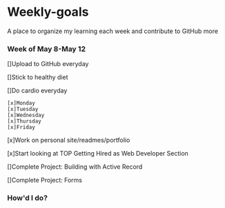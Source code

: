 # Weekly-goals
A place to organize my learning each week and contribute to GitHub more

### Week of May 8-May 12

[]Upload to GitHub everyday

[]Stick to healthy diet

[]Do cardio everyday

    [x]Monday
    [x]Tuesday
    [x]Wednesday
    [x]Thursday
    [x]Friday

[x]Work on personal site/readmes/portfolio

[x]Start looking at TOP Getting Hired as Web Developer Section

[]Complete Project: Building with Active Record

[]Complete Project: Forms

### How'd I do?

